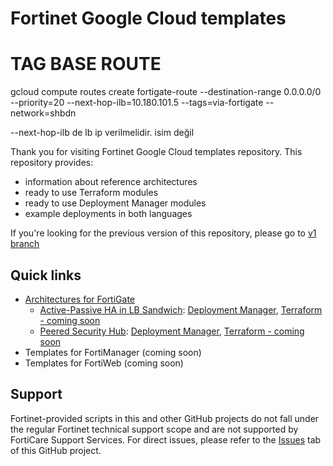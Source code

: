 # Fortinet Google Cloud templates

# TAG BASE ROUTE
gcloud compute routes create fortigate-route --destination-range 0.0.0.0/0 --priority=20 --next-hop-ilb=10.180.101.5 
--tags=via-fortigate --network=shbdn

--next-hop-ilb de lb ip verilmelidir. isim değil

Thank you for visiting Fortinet Google Cloud templates repository. This repository provides:
- information about reference architectures
- ready to use Terraform modules
- ready to use Deployment Manager modules
- example deployments in both languages

If you're looking for the previous version of this repository, please go to [v1 branch](https://github.com/40net-cloud/fortinet-gcp-solutions/tree/v1)

## Quick links

* [Architectures for FortiGate](FortiGate/)
    * [Active-Passive HA in LB Sandwich](FortiGate/architectures/200-ha-active-passive-lb-sandwich/): [Deployment Manager](FortiGate/architectures/200-ha-active-passive-lb-sandwich/deployment-manager), [Terraform - coming soon]()
    * [Peered Security Hub](FortiGate/architectures/300-peered-security-hub/): [Deployment Manager](FortiGate/architectures/300-peered-security-hub/deployment-manager), [Terraform - coming soon]()
* Templates for FortiManager (coming soon)
* Templates for FortiWeb (coming soon)

## Support
Fortinet-provided scripts in this and other GitHub projects do not fall under the regular Fortinet technical support scope and are not supported by FortiCare Support Services. For direct issues, please refer to the [Issues](https://github.com/fortinet/gcp-templates/issues) tab of this GitHub project.
